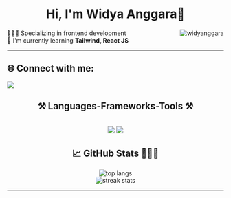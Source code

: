 <h1 align="center">
  Hi, I'm Widya Anggara👋
</h1>

<img src="https://komarev.com/ghpvc/?username=widyanggaraa&label=Profile%20Views&color=0e75b6&style=for-the-badge" align='right' alt="widyanggara" />

🧑🏻‍💻 Specializing in frontend development</br>
🌱 I'm currently learning **Tailwind, React JS**
<hr>

## 🌐 Connect with me:
<a href="https://www.linkedin.com/in/widyanggara" target="_blank">
    <img src="https://img.shields.io/badge/LinkedIn-0077B5?style=for-the-badge&logo=linkedin&logoColor=white" target="_blank" />
</a>

<h2 align="center">⚒️ Languages-Frameworks-Tools ⚒️</h2>
<br/>
<div align="center">
    <img src="https://skillicons.dev/icons?i=html,css,javascript,bootstrap,tailwind,react,scss" />
    <img src="https://skillicons.dev/icons?i=python,cpp,php,mysql,github,vscode,figma,git" /><br>
</div>

<h2 align="center">📈 GitHub Stats 🧑🏻‍💻</h2>
<div align="center">
  <img src="https://github-readme-stats-salesp07.vercel.app/api/top-langs/?username=widyanggaraa&hide=HTML&langs_count=8&layout=compact&theme=react&border_radius=10&size_weight=0.5&count_weight=0.5&exclude_repo=github-readme-stats" alt="top langs" />
  </br>
  <img src="https://github-readme-streak-stats-salesp07.vercel.app/?user=widyanggaraa&count_private=true&theme=react&border_radius=10" alt="streak stats"/>
</div>


<hr>
